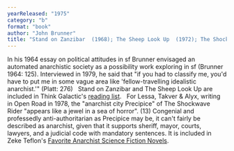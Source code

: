 ```yaml
---
yearReleased: "1975"
category: "b"
format: "book"
author: "John Brunner"
title: "Stand on Zanzibar  (1968); The Sheep Look Up  (1972); The Shockwave Rider"
---
```

In his 1964 essay on political attitudes in sf Brunner  envisaged an automated anarchistic society as a possibility work exploring in sf  (Brunner 1964: 125). Interviewed in 1979, he said that  "if you had to classify me, you'd have to put me in some vague area like 'fellow-travelling idealistic anarchist.'"  (Platt: 276)
 
Stand on Zanzibar and The Sheep Look Up are  included in Think Galactic's <a href="http://thinkgalactic.org/reading-lists/by-author/">reading list</a>.
 
For Lessa, Takver & Alyx, writing in Open Road in 1978, the  "anarchist city Precipice" of The Shockwave Rider "appears like a jewel in a sea of horror". (13) Congenial and professedly anti-authoritarian as Precipice may be, it can't fairly be described as anarchist, given that it supports sheriff, mayor, courts, lawyers, and a judicial code with mandatory sentences.  It is included in Zeke Teflon's <a href="http://seesharppress.wordpress.com/2013/10/24/anarchist-science-fiction-favorite-novels/"> Favorite Anarchist Science Fiction Novels</a>.